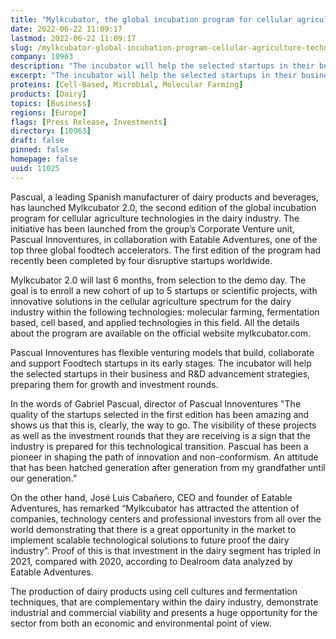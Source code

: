 ```yaml
---
title: "Mylkcubator, the global incubation program for cellular agriculture technologies in the dairy industry, kicks off its second cohort"
date: 2022-06-22 11:09:17
lastmod: 2022-06-22 11:09:17
slug: /mylkcubator-global-incubation-program-cellular-agriculture-technologies-dairy-industry
company: 10963
description: "The incubator will help the selected startups in their business and R&D advancement strategies, preparing them for growth and investment rounds"
excerpt: "The incubator will help the selected startups in their business and R&D advancement strategies, preparing them for growth and investment rounds"
proteins: [Cell-Based, Microbial, Molecular Farming]
products: [Dairy]
topics: [Business]
regions: [Europe]
flags: [Press Release, Investments]
directory: [10963]
draft: false
pinned: false
homepage: false
uuid: 11025
---
```

<p>Pascual, a leading Spanish manufacturer of dairy products and beverages, has launched Mylkcubator 2.0, the second edition of the global incubation program for cellular agriculture technologies in the dairy industry. The initiative has been launched from the group’s Corporate Venture unit, Pascual Innoventures, in collaboration with Eatable Adventures, one of the top three global foodtech accelerators. The first edition of the program had recently been completed by four disruptive startups worldwide.</p>
<p>Mylkcubator 2.0 will last 6 months, from selection to the demo day. The goal is to enroll a new cohort of up to 5 startups or scientific projects, with innovative solutions in the cellular agriculture spectrum for the dairy industry within the following technologies: molecular farming, fermentation based, cell based, and applied technologies in this field. All the details about the program are available on the official website mylkcubator.com.</p>
<p>Pascual Innoventures has flexible venturing models that build, collaborate and support Foodtech startups in its early stages. The incubator will help the selected startups in their business and R&D advancement strategies, preparing them for growth and investment rounds.</p>
<p>In the words of Gabriel Pascual, director of Pascual Innoventures "The quality of the startups selected in the first edition has been amazing and shows us that this is, clearly, the way to go. The visibility of these projects as well as the investment rounds that they are receiving is a sign that the industry is prepared for this technological transition. Pascual has been a pioneer in shaping the path of innovation and non-conformism. An attitude that has been hatched generation after generation from my grandfather until our generation.”</p>
<p>On the other hand, José Luis Cabañero, CEO and founder of Eatable Adventures, has remarked “Mylkcubator has attracted the attention of companies, technology centers and professional investors from all over the world demonstrating that there is a great opportunity in the market to implement scalable technological solutions to future proof the dairy industry”. Proof of this is that investment in the dairy segment has tripled in 2021, compared with 2020, according to Dealroom data analyzed by Eatable Adventures.</p>
<p>The production of dairy products using cell cultures and fermentation techniques, that are complementary within the dairy industry, demonstrate industrial and commercial viability and presents a huge opportunity for the sector from both an economic and environmental point of view.</p>
